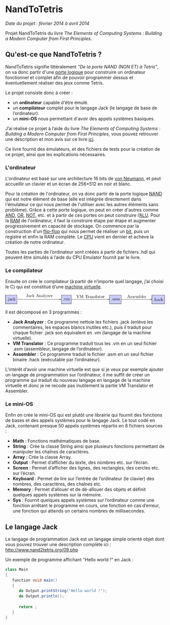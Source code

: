 # NandToTetris

*Date du projet : février 2014 à avril 2014*

Projet NandToTetris du livre *The Elements of Computing Systems : Building a Modern Computer from First Principles*.

## Qu'est-ce que NandToTetris ?

NandToTetris signifie littéralement *"De la porte NAND (NON ET) à Tetris"*, on va donc partir d'une [porte logique](https://fr.wikipedia.org/wiki/Fonction_logique) pour construire un ordinateur fonctionnel et complet afin de pouvoir programmer dessus et éventuellement réaliser des jeux comme Tetris.

Le projet consiste donc à créer :

- un **ordinateur** capable d'être émulé.
- un **compilateur** complet pour le langage Jack (le langage de base de l’ordinateur).
- un **mini-OS** nous permettant d'avoir des appels systèmes basiques.

J’ai réalisé ce projet à l’aide du livre *The Elements of Computing Systems : Building a Modern Computer from First Principles*, vous pouvez retrouver une description et mon avis sur ce livre [ici](napnac.ga/livres/the_elements_of_computing_systems.html).

Ce livre fournit des émulateurs, et des fichiers de tests pour la création de ce projet, ainsi que les explications nécessaires.

### L'ordinateur

L'ordinateur est basé sur une architecture 16 bits de [von Neumann](https://fr.wikipedia.org/wiki/Architecture_de_von_Neumann), et peut accueillir un clavier et un écran de 256×512 en noir et blanc.

Pour la création de l'ordinateur, on va donc partir de la porte logique [NAND](https://fr.wikipedia.org/wiki/Fonction_NON-ET) qui est notre élément de base (elle est intégrée directement dans l'émulateur ce qui nous permet de l'utiliser avec les autres éléments sans problème). Grâce à cette porte logique, on peut en créer d'autres comme [AND](https://fr.wikipedia.org/wiki/Fonction_ET), [OR](https://fr.wikipedia.org/wiki/Fonction_OU), [NOT](https://fr.wikipedia.org/wiki/Fonction_NON), etc. et à partir de ces portes on peut construire l’[ALU](https://fr.wikipedia.org/wiki/Unit%C3%A9_arithm%C3%A9tique_et_logique). Pour la [RAM](https://fr.wikipedia.org/wiki/M%C3%A9moire_vive) de l'ordinateur, il faut la construire étape par étape et augmenter progressivement en capacité de stockage. On commence par la construction d'un [flip-flop](https://fr.wikipedia.org/wiki/Bascule_%28circuit_logique%29) qui nous permet de réaliser un [bit](https://fr.wikipedia.org/wiki/Bit), puis un registre et enfin la RAM complète. Le [CPU](https://fr.wikipedia.org/wiki/Processeur) vient en dernier et achève la création de notre ordinateur.

Toutes les parties de l’ordinateur sont créées à partir de fichiers .hdl qui peuvent être simulés à l’aide du CPU Emulator fournit par le livre.

### Le compilateur

Ensuite on crée le compilateur (à partir de n’importe quel langage, j’ai choisi le C) qui est constitué d’une [machine virtuelle](https://fr.wikipedia.org/wiki/Machine_virtuelle).

![Fonctionnement du compilateur](img/schema_compilateur.png)

Il est décomposé en 3 programmes :

- **Jack Analyzer** : Ce programme nettoie les fichiers .jack (enlève les commentaires, les espaces blancs inutiles etc.), puis il traduit pour chaque fichier .jack son équivalent en .vm (langage de la machine virtuelle).
- **VM Translator** : Ce programme traduit tous les .vm en un seul fichier .asm (assembleur, langage de l’ordinateur).
- **Assembler** : Ce programme traduit le fichier .asm en un seul fichier binaire .hack (exécutable par l’ordinateur).

L’intérêt d’avoir une machine virtuelle est que si je veux par exemple ajouter un langage de programmation sur l’ordinateur, il me suffit de créer un programme qui traduit du nouveau langage en langage de la machine virtuelle et donc je ne recode pas inutilement la partie VM Translator et Assembler.

### Le mini-OS

Enfin on crée le mini-OS qui est plutôt une librairie qui fournit des fonctions de bases et des appels systèmes pour le langage Jack. Le tout codé en Jack, contenant presque 50 appels systèmes répartis en 8 fichiers sources :

- **Math** : Fonctions mathématiques de base.
- **String** : Crée la classe String ainsi que plusieurs fonctions permettant de manipuler les chaînes de caractères.
- **Array** : Crée la classe Array.
- **Output** : Permet d’afficher du texte, des nombres etc. sur l’écran.
- **Screen** : Permet d’afficher des lignes, des rectangles, des cercles etc. sur l’écran.
- **Keyboard** : Permet de lire sur l’entrée de l’ordinateur (le clavier) des nombres, des caractères, des chaînes etc.
- **Memory** : Permet d’allouer et de dé-allouer des objets et définit quelques appels systèmes sur la mémoire.
- **Sys** : Fournit quelques appels systèmes sur l’ordinateur comme une fonction arrêtant le programme en cours, une fonction en cas d’erreur, une fonction qui attends un certains nombres de millisecondes.


## Le langage Jack

Le langage de programmation Jack est un langage simple orienté objet dont vous pouvez trouver une description complète ici : <http://www.nand2tetris.org/09.php>

Un exemple de programme affichant "Hello world !" en Jack :

```java
class Main
{
   function void main()
   {
      do Output.printString("Hello world !");
      do Output.println();

      return ;
   }
}
```
